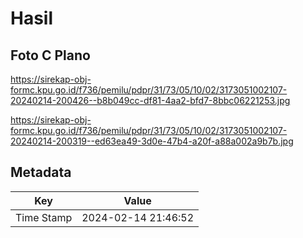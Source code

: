 # Hasil

## Foto C Plano

https://sirekap-obj-formc.kpu.go.id/f736/pemilu/pdpr/31/73/05/10/02/3173051002107-20240214-200426--b8b049cc-df81-4aa2-bfd7-8bbc06221253.jpg

https://sirekap-obj-formc.kpu.go.id/f736/pemilu/pdpr/31/73/05/10/02/3173051002107-20240214-200319--ed63ea49-3d0e-47b4-a20f-a88a002a9b7b.jpg


## Metadata

| Key        | Value               |
| ---------- | ------------------- |
| Time Stamp | 2024-02-14 21:46:52 |



